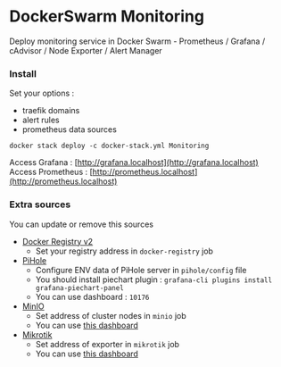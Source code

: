 # DockerSwarm Monitoring

Deploy monitoring service in Docker Swarm - Prometheus / Grafana / cAdvisor / Node Exporter / Alert Manager

### Install

Set your options :

- traefik domains
- alert rules
- prometheus data sources

```shell
docker stack deploy -c docker-stack.yml Monitoring
```

Access Grafana : [http://grafana.localhost](http://grafana.localhost)  
Access Prometheus : [http://prometheus.localhost](http://prometheus.localhost)

### Extra sources

You can update or remove this sources

- [Docker Registry v2](https://docs.docker.com/registry)
  - Set your registry address in `docker-registry` job
- [PiHole](https://pi-hole.net)
  - Configure ENV data of PiHole server in `pihole/config` file
  - You should install piechart plugin : `grafana-cli plugins install grafana-piechart-panel`
  - You can use dashboard : `10176`
- [MinIO](https://min.io)
  - Set address of cluster nodes in `minio` job
  - You can use [this dashboard](https://gist.github.com/hatamiarash7/d27f51c6c6e5ab97f3abdbacf03ae9c0)
- [Mikrotik](https://github.com/hatamiarash7/Mikrotik-Exporter)
  - Set address of exporter in `mikrotik` job
  - You can use [this dashboard](https://grafana.com/grafana/dashboards/12055)
